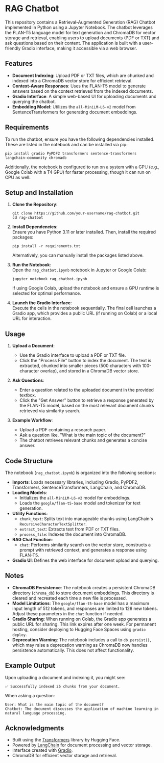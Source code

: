 RAG Chatbot
===========

This repository contains a Retrieval-Augmented Generation (RAG) Chatbot implemented in Python using a Jupyter Notebook. The chatbot leverages the FLAN-T5 language model for text generation and ChromaDB for vector storage and retrieval, enabling users to upload documents (PDF or TXT) and ask questions based on their content. The application is built with a user-friendly Gradio interface, making it accessible via a web browser.

Features
--------

-   **Document Indexing**: Upload PDF or TXT files, which are chunked and indexed into a ChromaDB vector store for efficient retrieval.
-   **Context-Aware Responses**: Uses the FLAN-T5 model to generate answers based on the context retrieved from the indexed documents.
-   **Gradio Interface**: A simple web-based UI for uploading documents and querying the chatbot.
-   **Embedding Model**: Utilizes the `all-MiniLM-L6-v2` model from SentenceTransformers for generating document embeddings.

Requirements
------------

To run the chatbot, ensure you have the following dependencies installed. These are listed in the notebook and can be installed via pip:

```
pip install gradio PyPDF2 transformers sentence-transformers langchain-community chromadb

```

Additionally, the notebook is configured to run on a system with a GPU (e.g., Google Colab with a T4 GPU) for faster processing, though it can run on CPU as well.

Setup and Installation
----------------------

1.  **Clone the Repository**:

    ```
    git clone https://github.com/your-username/rag-chatbot.git
    cd rag-chatbot

    ```

2.  **Install Dependencies**:\
    Ensure you have Python 3.11 or later installed. Then, install the required packages:

    ```
    pip install -r requirements.txt

    ```

    Alternatively, you can manually install the packages listed above.

3.  **Run the Notebook**:\
    Open the `rag_chatbot.ipynb` notebook in Jupyter or Google Colab:

    ```
    jupyter notebook rag_chatbot.ipynb

    ```

    If using Google Colab, upload the notebook and ensure a GPU runtime is selected for optimal performance.

4.  **Launch the Gradio Interface**:\
    Execute the cells in the notebook sequentially. The final cell launches a Gradio app, which provides a public URL (if running on Colab) or a local URL for interaction.

Usage
-----

1.  **Upload a Document**:

    -   Use the Gradio interface to upload a PDF or TXT file.
    -   Click the "Process File" button to index the document. The text is extracted, chunked into smaller pieces (500 characters with 100-character overlap), and stored in a ChromaDB vector store.
2.  **Ask Questions**:

    -   Enter a question related to the uploaded document in the provided textbox.
    -   Click the "Get Answer" button to retrieve a response generated by the FLAN-T5 model, based on the most relevant document chunks retrieved via similarity search.
3.  **Example Workflow**:

    -   Upload a PDF containing a research paper.
    -   Ask a question like, "What is the main topic of the document?"
    -   The chatbot retrieves relevant chunks and generates a concise answer.

Code Structure
--------------

The notebook (`rag_chatbot.ipynb`) is organized into the following sections:

-   **Imports**: Loads necessary libraries, including Gradio, PyPDF2, Transformers, SentenceTransformers, LangChain, and ChromaDB.
-   **Loading Models**:
    -   Initializes the `all-MiniLM-L6-v2` model for embeddings.
    -   Loads the `google/flan-t5-base` model and tokenizer for text generation.
-   **Utility Functions**:
    -   `chunk_text`: Splits text into manageable chunks using LangChain's `RecursiveCharacterTextSplitter`.
    -   `extract_text`: Extracts text from PDF or TXT files.
    -   `process_file`: Indexes the document into ChromaDB.
-   **RAG Chat Function**:
    -   `chat`: Performs similarity search on the vector store, constructs a prompt with retrieved context, and generates a response using FLAN-T5.
-   **Gradio UI**: Defines the web interface for document upload and querying.

Notes
-----

-   **ChromaDB Persistence**: The notebook creates a persistent ChromaDB directory (`chroma_db`) to store document embeddings. This directory is cleared and recreated each time a new file is processed.
-   **Model Limitations**: The `google/flan-t5-base` model has a maximum input length of 512 tokens, and responses are limited to 128 new tokens. Adjust these parameters in the `chat` function if needed.
-   **Gradio Sharing**: When running on Colab, the Gradio app generates a public URL for sharing. This link expires after one week. For permanent hosting, consider deploying to Hugging Face Spaces using `gradio deploy`.
-   **Deprecation Warning**: The notebook includes a call to `db.persist()`, which may raise a deprecation warning as ChromaDB now handles persistence automatically. This does not affect functionality.

Example Output
--------------

Upon uploading a document and indexing it, you might see:

```
✅ Successfully indexed 25 chunks from your document.

```

When asking a question:

```
User: What is the main topic of the document?
Chatbot: The document discusses the application of machine learning in natural language processing.

```

Acknowledgments
---------------

-   Built using the [Transformers](https://huggingface.co/transformers) library by Hugging Face.
-   Powered by [LangChain](https://github.com/langchain-ai/langchain) for document processing and vector storage.
-   Interface created with [Gradio](https://gradio.app/).
-   ChromaDB for efficient vector storage and retrieval.
